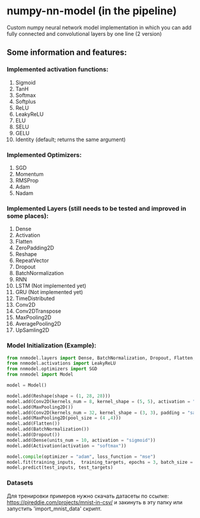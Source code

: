 # numpy-nn-model (in the pipeline)
Сustom numpy neural network model implementation in which you can add fully connected  and convolutional layers by one line (2 version)

## Some information and features:

### Implemented activation functions:
1) Sigmoid
2) TanH
3) Softmax
4) Softplus
5) ReLU
6) LeakyReLU
7) ELU
8) SELU
9) GELU
10) Identity (default; returns the same argument)

### Implemented Optimizers:
1) SGD
2) Momentum
3) RMSProp
4) Adam
5) Nadam

### Implemented Layers (still needs to be tested and improved in some places):
1) Dense
2) Activation
3) Flatten
4) ZeroPadding2D
5) Reshape
6) RepeatVector
7) Dropout
8) BatchNormalization
9) RNN
10) LSTM (Not implemented yet)
11) GRU (Not implemented yet)
12) TimeDistributed
13) Conv2D
14) Conv2DTranspose
15) MaxPooling2D
16) AveragePooling2D
17) UpSamling2D


### Model Initialization (Example):

```python
from nnmodel.layers import Dense, BatchNormalization, Dropout, Flatten, Reshape, Conv2D, MaxPooling2D, Activation
from nnmodel.activations import LeakyReLU
from nnmodel.optimizers import SGD
from nnmodel import Model

model = Model()

model.add(Reshape(shape = (1, 28, 28)))
model.add(Conv2D(kernels_num = 8, kernel_shape = (5, 5), activation = "relu"))
model.add(MaxPooling2D())
model.add(Conv2D(kernels_num = 32, kernel_shape = (3, 3), padding = "same", activation = LeakyReLU()))
model.add(MaxPooling2D(pool_size = (4 ,4)))
model.add(Flatten())
model.add(BatchNormalization())
model.add(Dropout())
model.add(Dense(units_num = 10, activation = "sigmoid"))
model.add(Activation(activation = "softmax"))

model.compile(optimizer = "adam", loss_function = "mse")
model.fit(training_inputs,  training_targets, epochs = 3, batch_size = 100)
model.predict(test_inputs, test_targets)
```

### Datasets
Для тренировки примеров нужно скачать датасеты по ссылке: https://pjreddie.com/projects/mnist-in-csv/ и закинуть в эту папку или запустить 'import_mnist_data' скрипт.
